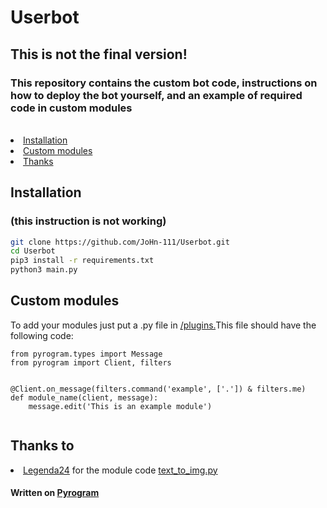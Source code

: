 
<h1>Userbot</h1>
<h2>This is not the final version!</h2>
<h3>This repository contains the custom bot code, instructions on how to deploy the bot yourself, and an example of required code in custom modules</h3><br>
  


<nav>
<li><a href='https://github.com/JoHn-111/Userbot/tree/master#installation'>Installation</a></li>
<li><a href='https://github.com/JoHn-111/Userbot/tree/master#custom-modules'>Custom modules</a></li>
<li><a href='https://github.com/JoHn-111/Userbot/tree/master#thanks-to'>Thanks</a></li>
  
</nav>


<h2>Installation</h2>
<h3>(this instruction is not working)</h3>

```bash
git clone https://github.com/JoHn-111/Userbot.git
cd Userbot
pip3 install -r requirements.txt
python3 main.py
```
<h2>Custom modules</h2>


To add your modules just put a .py file in  <a href='https://github.com/JoHn-111/Userbot/tree/master/plugins'>/plugins.</a>This file should have the following code:
```python3
from pyrogram.types import Message
from pyrogram import Client, filters


@Client.on_message(filters.command('example', ['.']) & filters.me)
def module_name(client, message):
    message.edit('This is an example module')
    
```
<h2>Thanks to</h2>
<nav>
<li><a href='https://github.com/Legenda24'>Legenda24</a> for the module code <a href='https://github.com/JoHn-111/Userbot/blob/master/plugins/text_to_img.py'>text_to_img.py</a></li>
</nav>
<h4>Written on <a href='https://github.com/pyrogram/pyrogram'>Pyrogram</a></h4>

